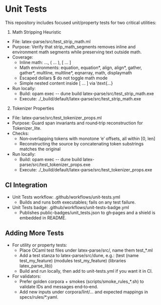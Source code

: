 Unit Tests
==========

This repository includes focused unit/property tests for two critical utilities:

1) Math Stripping Heuristic
- File: latex-parse/src/test_strip_math.ml
- Purpose: Verify that strip_math_segments removes inline and environment math segments while preserving text outside math.
- Coverage:
  - Inline math: $...$, \( ... \), \[ ... \]
  - Math environments: equation, equation*, align, align*, gather, gather*, multline, multline*, eqnarray, math, displaymath
  - Escaped dollars \$ do not toggle math mode
  - Simple nested content inside \[ ... \] via \text{...}
- Run locally:
  - Build: opam exec -- dune build latex-parse/src/test_strip_math.exe
  - Execute: ./_build/default/latex-parse/src/test_strip_math.exe

2) Tokenizer Properties
- File: latex-parse/src/test_tokenizer_props.ml
- Purpose: Guard span invariants and round‑trip reconstruction for Tokenizer_lite.
- Checks:
  - Non‑overlapping tokens with monotone ‘e’ offsets, all within [0, len]
  - Reconstructing the source by concatenating token substrings matches the original
- Run locally:
  - Build: opam exec -- dune build latex-parse/src/test_tokenizer_props.exe
  - Execute: ./_build/default/latex-parse/src/test_tokenizer_props.exe

CI Integration
--------------

- Unit Tests workflow: .github/workflows/unit-tests.yml
  - Builds and runs both executables; fails on any test failure.
- Unit Tests badge: .github/workflows/unit-tests-badge.yml
  - Publishes public-badges/unit_tests.json to gh‑pages and a shield is embedded in README.

Adding More Tests
-----------------

- For utility or property tests:
  - Place OCaml test files under latex-parse/src/, name them test_*.ml
  - Add a test stanza to latex-parse/src/dune, e.g.:
    (test (name test_my_feature) (modules test_my_feature) (libraries latex_parse_lib))
  - Build and run locally, then add to unit-tests.yml if you want it in CI.
- For validators:
  - Prefer golden corpora + smokes (scripts/smoke_rules_*.sh) to validate IDs and messages end‑to‑end.
  - Add new inputs under corpora/lint/… and expected mappings in specs/rules/*.yaml.


